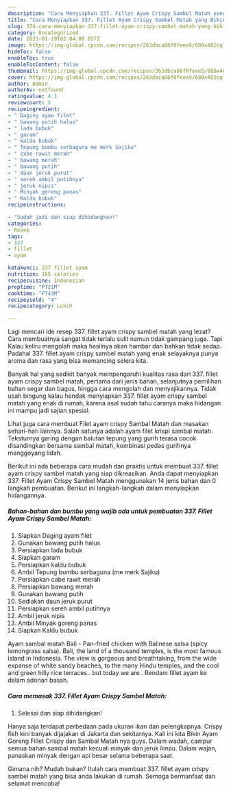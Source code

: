```yaml
---
description: "Cara Menyiapkan 337. Fillet Ayam Crispy Sambel Matah yang Bikin Ngiler"
title: "Cara Menyiapkan 337. Fillet Ayam Crispy Sambel Matah yang Bikin Ngiler"
slug: 374-cara-menyiapkan-337-fillet-ayam-crispy-sambel-matah-yang-bikin-ngiler
category: Uncategorized
date: 2023-01-19T02:04:00.857Z
image: https://img-global.cpcdn.com/recipes/263dbca86f0feee5/680x482cq70/337-fillet-ayam-crispy-sambel-matah-foto-resep-utama.jpg
hideToc: false
enableToc: true
enableTocContent: false
thumbnail: https://img-global.cpcdn.com/recipes/263dbca86f0feee5/680x482cq70/337-fillet-ayam-crispy-sambel-matah-foto-resep-utama.jpg
cover: https://img-global.cpcdn.com/recipes/263dbca86f0feee5/680x482cq70/337-fillet-ayam-crispy-sambel-matah-foto-resep-utama.jpg
author: Admin
authorAv: notfound
ratingvalue: 4.1
reviewcount: 5
recipeingredient:
- " Daging ayam filet"
- " bawang putih halus"
- " lada bubuk"
- " garam"
- " kaldu bubuk"
- " Tepung bumbu serbaguna me merk Sajiku"
- " cabe rawit merah"
- " bawang merah"
- " bawang putih"
- " daun jeruk purut"
- " sereh ambil putihnya"
- " jeruk nipis"
- " Minyak goreng panas"
- " Kaldu bubuk"
recipeinstructions:

- "Sudah jadi dan siap dihidangkan!"
categories:
- Resep
tags:
- 337
- fillet
- ayam

katakunci: 337 fillet ayam 
nutrition: 165 calories
recipecuisine: Indonesian
preptime: "PT21M"
cooktime: "PT43M"
recipeyield: "4"
recipecategory: Lunch

---
```



Lagi mencari ide resep 337. fillet ayam crispy sambel matah yang lezat? Cara membuatnya sangat tidak terlalu sulit namun tidak gampang juga. Tapi Kalau keliru mengolah maka hasilnya akan hambar dan bahkan tidak sedap. Padahal 337. fillet ayam crispy sambel matah yang enak selayaknya punya aroma dan rasa yang bisa memancing selera kita.


Banyak hal yang sedikit banyak mempengaruhi kualitas rasa dari 337. fillet ayam crispy sambel matah, pertama dari jenis bahan, selanjutnya pemilihan bahan segar dan bagus, hingga cara mengolah dan menyajikannya. Tidak usah bingung kalau hendak menyiapkan 337. fillet ayam crispy sambel matah yang enak di rumah, karena asal sudah tahu caranya maka hidangan ini mampu jadi sajian spesial.

Lihat juga cara membuat Filet ayam crispy Sambal Matah dan masakan sehari-hari lainnya. Salah satunya adalah ayam filet krispi sambal matah. Teksturnya garing dengan balutan tepung yang gurih terasa cocok disandingkan bersama sambal matah, kombinasi pedas gurihnya menggoyang lidah.


Berikut ini ada beberapa cara mudah dan praktis untuk membuat 337. fillet ayam crispy sambel matah yang siap dikreasikan. Anda dapat menyiapkan 337. Fillet Ayam Crispy Sambel Matah menggunakan 14 jenis bahan dan 0 langkah pembuatan. Berikut ini langkah-langkah dalam menyiapkan hidangannya.

<!--inarticleads1-->

##### Bahan-bahan dan bumbu yang wajib ada untuk pembuatan 337. Fillet Ayam Crispy Sambel Matah:

1. Siapkan  Daging ayam filet
1. Gunakan  bawang putih halus
1. Persiapkan  lada bubuk
1. Siapkan  garam
1. Persiapkan  kaldu bubuk
1. Ambil  Tepung bumbu serbaguna (me merk Sajiku)
1. Persiapkan  cabe rawit merah
1. Persiapkan  bawang merah
1. Gunakan  bawang putih
1. Sediakan  daun jeruk purut
1. Persiapkan  sereh ambil putihnya
1. Ambil  jeruk nipis
1. Ambil  Minyak goreng panas
1. Siapkan  Kaldu bubuk


Ayam sambal matah Bali - Pan-fried chicken with Balinese salsa (spicy lemongrass salsa). Bali, the land of a thousand temples, is the most famous island in Indonesia. The view is gorgeous and breathtaking, from the wide expanse of white sandy beaches, to the many Hindu temples, and the cool and green hilly rice terraces.. but today we are . Rendam fillet ayam ke dalam adonan basah. 

<!--inarticleads2-->

##### Cara memasak 337. Fillet Ayam Crispy Sambel Matah:


1. Selesai dan siap dihidangkan!

Hanya saja terdapat perbedaan pada ukuran ikan dan pelengkapnya. Crispy fish kini banyak dijajakan di Jakarta dan sekitarnya. Kali ini kita Bikin Ayam Goreng Fillet Crispy dan Sambal Matah nya guys. Dalam wadah, campur semua bahan sambal matah kecuali minyak dan jeruk limau. Dalam wajan, panaskan minyak dengan api besar selama beberapa saat. 

Gimana nih? Mudah bukan? Itulah cara membuat 337. fillet ayam crispy sambel matah yang bisa anda lakukan di rumah. Semoga bermanfaat dan selamat mencoba!
